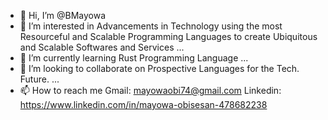 - 👋 Hi, I’m @BMayowa
- 👀 I’m interested in Advancements in Technology using the most Resourceful and Scalable Programming Languages to create Ubiquitous and Scalable Softwares and Services ...
- 🌱 I’m currently learning Rust Programming Language ...
- 💞️ I’m looking to collaborate on Prospective Languages for the Tech. Future. ...
- 📫 How to reach me
Gmail: mayowaobi74@gmail.com
Linkedin: https://www.linkedin.com/in/mayowa-obisesan-478682238

<!---
BMayowa/BMayowa is a ✨ special ✨ repository because its `README.md` (this file) appears on your GitHub profile.
You can click the Preview link to take a look at your changes.
--->
